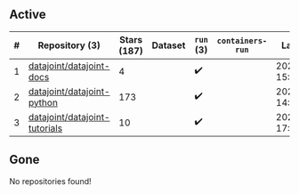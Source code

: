 ## Active
| # | Repository (3) | Stars (187) | Dataset | `run` (3) | `containers-run` | Last Modified |
| --- | --- | --- | --- | --- | --- | --- |
| 1 | [datajoint/datajoint-docs](https://github.com/datajoint/datajoint-docs) | 4 |  | :heavy_check_mark: |  | 2024-12-12 15:49:34+00:00 |
| 2 | [datajoint/datajoint-python](https://github.com/datajoint/datajoint-python) | 173 |  | :heavy_check_mark: |  | 2024-10-11 14:51:29+00:00 |
| 3 | [datajoint/datajoint-tutorials](https://github.com/datajoint/datajoint-tutorials) | 10 |  | :heavy_check_mark: |  | 2024-09-27 17:20:16+00:00 |

## Gone
No repositories found!
